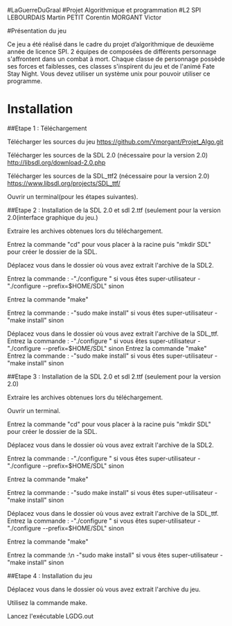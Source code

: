 #LaGuerreDuGraal
#Projet Algorithmique et programmation
#L2 SPI
LEBOURDAIS Martin PETIT Corentin MORGANT Victor

#Présentation du jeu

Ce jeu a été réalisé dans le cadre du projet d’algorithmique de deuxième année de licence SPI. 2 équipes de composées de différents personnage s'affrontent dans un combat à mort.
Chaque classe de personnage possède ses forces et faiblesses, ces classes s'inspirent du jeu et de l'animé Fate Stay Night.
Vous devez utiliser un système unix pour pouvoir utiliser ce programme.

# Installation

##Etape 1 : Téléchargement

Télécharger les sources du jeu https://github.com/Vmorgant/Projet_Algo.git 

Télécharger les sources de la SDL 2.0 (nécessaire pour la version 2.0) http://libsdl.org/download-2.0.php 
    
Télécharger les sources de la SDL_ttf2 (nécessaire pour la version 2.0)  https://www.libsdl.org/projects/SDL_ttf/ 


Ouvrir un terminal(pour les étapes suivantes). 	

##Etape 2 : Installation de la SDL 2.0 et sdl 2.ttf (seulement pour la version 2.0(interface graphique du jeu.)

Extraire les archives obtenues lors du téléchargement. 

Entrez la commande "cd" pour vous placer à la racine puis "mkdir SDL" pour créer le dossier de la SDL. 

Déplacez vous dans le dossier où vous avez extrait l'archive de la SDL2. 

Entrez la commande :
-"./configure " si vous êtes super-utilisateur
-"./configure --prefix=$HOME/SDL" sinon 

Entrez la commande "make" 

Entrez la commande :
-"sudo make install" si vous êtes super-utilisateur
-"make install" sinon 

Déplacez vous dans le dossier où vous avez extrait l'archive de la SDL_ttf. 
Entrez la commande :
-"./configure " si vous êtes super-utilisateur 
-"./configure --prefix=$HOME/SDL" sinon
Entrez la commande "make" 
Entrez la commande :
-"sudo make install" si vous êtes super-utilisateur
-"make install" sinon 

##Etape 3 : Installation de la SDL 2.0 et sdl 2.ttf (seulement pour la version 2.0)

Extraire les archives obtenues lors du téléchargement. 

Ouvrir un terminal. 

Entrez la commande "cd" pour vous placer à la racine puis "mkdir SDL" pour créer le dossier de la SDL. 

Déplacez vous dans le dossier où vous avez extrait l'archive de la SDL2.

Entrez la commande :
-"./configure " si vous êtes super-utilisateur
-"./configure --prefix=$HOME/SDL" sinon 

Entrez la commande "make" 

Entrez la commande :
-"sudo make install" si vous êtes super-utilisateur
-"make install" sinon

Déplacez vous dans le dossier où vous avez extrait l'archive de la SDL_ttf. 
Entrez la commande :
-"./configure " si vous êtes super-utilisateur
-"./configure --prefix=$HOME/SDL" sinon 

Entrez la commande "make" 

Entrez la commande :\n
-"sudo make install" si vous êtes super-utilisateur
-"make install" sinon 

##Etape 4 : Installation du jeu

Déplacez vous dans le dossier où vous avez extrait l'archive du jeu.

Utilisez la commande make. 

Lancez l'exécutable LGDG.out 


